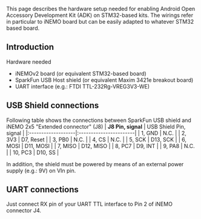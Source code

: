 This page describes the hardware setup needed for enabling Android Open Accessory Development Kit (ADK) on STM32-based kits. The wirings refer in particular to iNEMO board but can be easily adapted to whatever STM32 based board.

## Introduction ##
Hardware needed
  * iNEMOv2 board (or equivalent STM32-based board)
  * SparkFun USB Host shield (or equivalent Maxim 3421e breakout board)
  * UART interface (e.g.: FTDI TTL-232Rg-VREG3V3-WE)


## USB Shield connections ##
Following table shows the connections between SparkFun USB shield and iNEMO 2x5 "Extended connector" (J8)
| **J8 Pin, signal** | USB Shield Pin, signal |
|:-------------------|:-----------------------|
| 1, GND             | N.C.                   |
| 2, 3V3             | D7, Reset              |
| 3, PB0             | N.C.                   |
| 4, CS              | N.C.                   |
| 5, SCK             | D13, SCK               |
| 6, MOSI            | D11, MOSI              |
| 7, MISO            | D12, MISO              |
| 8, PC7             | D9, INT                |
| 9, PA8             | N.C.                   |
| 10, PC3            | D10, SS                |

In addition, the shield must be powered by means of an external power supply (e.g.: 9V) on VIn pin.


## UART connections ##
Just connect RX pin of your UART TTL interface to Pin 2 of iNEMO connector J4.